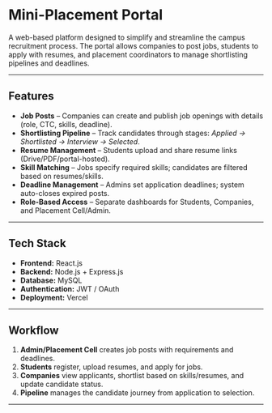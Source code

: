 #  Mini-Placement Portal

A web-based platform designed to simplify and streamline the campus recruitment process. The portal allows companies to post jobs, students to apply with resumes, and placement coordinators to manage shortlisting pipelines and deadlines.

---

## Features

- **Job Posts** – Companies can create and publish job openings with details (role, CTC, skills, deadline).  
- **Shortlisting Pipeline** – Track candidates through stages: *Applied → Shortlisted → Interview → Selected*.  
- **Resume Management** – Students upload and share resume links (Drive/PDF/portal-hosted).  
- **Skill Matching** – Jobs specify required skills; candidates are filtered based on resumes/skills.  
- **Deadline Management** – Admins set application deadlines; system auto-closes expired posts.  
- **Role-Based Access** – Separate dashboards for Students, Companies, and Placement Cell/Admin.  

---

##  Tech Stack

- **Frontend:** React.js 
- **Backend:** Node.js + Express.js  
- **Database:** MySQL  
- **Authentication:** JWT / OAuth  
- **Deployment:** Vercel  

---

##  Workflow

1. **Admin/Placement Cell** creates job posts with requirements and deadlines.  
2. **Students** register, upload resumes, and apply for jobs.  
3. **Companies** view applicants, shortlist based on skills/resumes, and update candidate status.  
4. **Pipeline** manages the candidate journey from application to selection.  

---